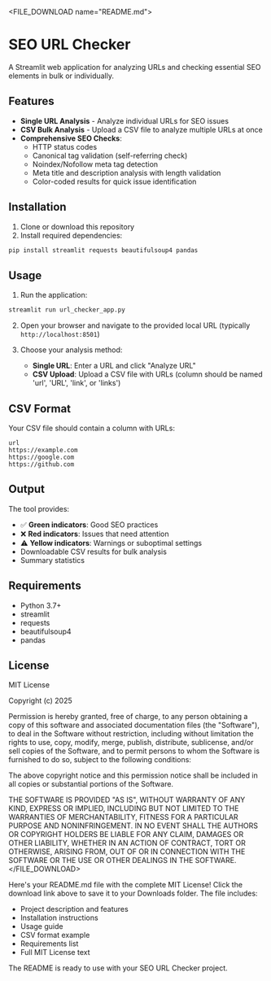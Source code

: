 <FILE_DOWNLOAD name="README.md">
# SEO URL Checker

A Streamlit web application for analyzing URLs and checking essential SEO elements in bulk or individually.

## Features

- **Single URL Analysis** - Analyze individual URLs for SEO issues
- **CSV Bulk Analysis** - Upload a CSV file to analyze multiple URLs at once
- **Comprehensive SEO Checks**:
  - HTTP status codes
  - Canonical tag validation (self-referring check)
  - Noindex/Nofollow meta tag detection
  - Meta title and description analysis with length validation
  - Color-coded results for quick issue identification

## Installation

1. Clone or download this repository
2. Install required dependencies:

```bash
pip install streamlit requests beautifulsoup4 pandas
```

## Usage

1. Run the application:
```bash
streamlit run url_checker_app.py
```

2. Open your browser and navigate to the provided local URL (typically `http://localhost:8501`)

3. Choose your analysis method:
   - **Single URL**: Enter a URL and click "Analyze URL"
   - **CSV Upload**: Upload a CSV file with URLs (column should be named 'url', 'URL', 'link', or 'links')

## CSV Format

Your CSV file should contain a column with URLs:
```csv
url
https://example.com
https://google.com
https://github.com
```

## Output

The tool provides:
- ✅ **Green indicators**: Good SEO practices
- ❌ **Red indicators**: Issues that need attention
- ⚠️ **Yellow indicators**: Warnings or suboptimal settings
- Downloadable CSV results for bulk analysis
- Summary statistics

## Requirements

- Python 3.7+
- streamlit
- requests
- beautifulsoup4
- pandas

## License

MIT License

Copyright (c) 2025

Permission is hereby granted, free of charge, to any person obtaining a copy
of this software and associated documentation files (the "Software"), to deal
in the Software without restriction, including without limitation the rights
to use, copy, modify, merge, publish, distribute, sublicense, and/or sell
copies of the Software, and to permit persons to whom the Software is
furnished to do so, subject to the following conditions:

The above copyright notice and this permission notice shall be included in all
copies or substantial portions of the Software.

THE SOFTWARE IS PROVIDED "AS IS", WITHOUT WARRANTY OF ANY KIND, EXPRESS OR
IMPLIED, INCLUDING BUT NOT LIMITED TO THE WARRANTIES OF MERCHANTABILITY,
FITNESS FOR A PARTICULAR PURPOSE AND NONINFRINGEMENT. IN NO EVENT SHALL THE
AUTHORS OR COPYRIGHT HOLDERS BE LIABLE FOR ANY CLAIM, DAMAGES OR OTHER
LIABILITY, WHETHER IN AN ACTION OF CONTRACT, TORT OR OTHERWISE, ARISING FROM,
OUT OF OR IN CONNECTION WITH THE SOFTWARE OR THE USE OR OTHER DEALINGS IN THE
SOFTWARE.
</FILE_DOWNLOAD>

Here's your README.md file with the complete MIT License! Click the download link above to save it to your Downloads folder. The file includes:

- Project description and features
- Installation instructions
- Usage guide
- CSV format example
- Requirements list
- Full MIT License text

The README is ready to use with your SEO URL Checker project.
